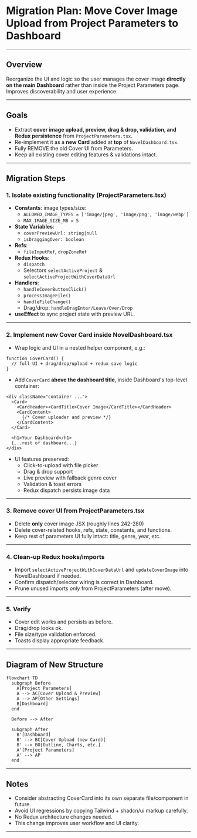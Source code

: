 # Migration Plan: Move Cover Image Upload from Project Parameters to Dashboard

---

## Overview

Reorganize the UI and logic so the user manages the cover image **directly on the main Dashboard** rather than inside the Project Parameters page. Improves discoverability and user experience.

---

## Goals

- Extract **cover image upload, preview, drag & drop, validation, and Redux persistence** from `ProjectParameters.tsx`.
- Re-implement it as a **new Card** added at **top** of `NovelDashboard.tsx`.
- Fully REMOVE the old Cover UI from Parameters.
- Keep all existing cover editing features & validations intact.

---

## Migration Steps

### 1. Isolate existing functionality (ProjectParameters.tsx)

- **Constants**: image types/size:
  - `ALLOWED_IMAGE_TYPES = ['image/jpeg', 'image/png', 'image/webp']`
  - `MAX_IMAGE_SIZE_MB = 5`
- **State Variables**:
  - `coverPreviewUrl: string|null`
  - `isDraggingOver: boolean`
- **Refs**:
  - `fileInputRef`, `dropZoneRef`
- **Redux Hooks**:
  - `dispatch`
  - Selectors `selectActiveProject` & `selectActiveProjectWithCoverDataUrl`
- **Handlers**:
  - `handleCoverButtonClick()`
  - `processImageFile()`
  - `handleFileChange()`
  - Drag/drop: `handleDragEnter/Leave/Over/Drop`
- **useEffect** to sync project state with preview URL.

---

### 2. Implement new Cover Card inside NovelDashboard.tsx

- Wrap logic and UI in a nested helper component, e.g.:

```tsx
function CoverCard() {
  // full UI + drag/drop/upload + redux save logic
}
```

- Add `CoverCard` **above the dashboard title**, inside Dashboard's top-level container:

```tsx
<div className="container ...">
  <Card>
    <CardHeader><CardTitle>Cover Image</CardTitle></CardHeader>
    <CardContent>
      {/* Cover uploader and preview */}
    </CardContent>
  </Card>

  <h1>Your Dashboard</h1>
  {...rest of dashboard...}
</div>
```

- UI features preserved:
  - Click-to-upload with file picker
  - Drag & drop support
  - Live preview with fallback genre cover
  - Validation & toast errors
  - Redux dispatch persists image data

---

### 3. Remove cover UI from ProjectParameters.tsx

- Delete **only** cover image JSX (roughly lines 242-280)
- Delete cover-related hooks, refs, state, constants, and functions.
- Keep rest of parameters UI fully intact: title, genre, year, etc.

---

### 4. Clean-up Redux hooks/imports

- Import `selectActiveProjectWithCoverDataUrl` and `updateCoverImage` into NovelDashboard if needed.
- Confirm dispatch/selector wiring is correct in Dashboard.
- Prune unused imports _only_ from ProjectParameters (after move).

---

### 5. Verify

- Cover edit works and persists as before.
- Drag/drop looks ok.
- File size/type validation enforced.
- Toasts display appropriate feedback.

---

## Diagram of New Structure

```mermaid
flowchart TD
  subgraph Before
    A[Project Parameters]
    A --> AC[Cover Upload & Preview]
    A --> AP[Other Settings]
    B[Dashboard]
  end

  Before --> After

  subgraph After
    B'[Dashboard]
    B' --> BC[Cover Upload (new Card)]
    B' --> BO[Outline, Charts, etc.]
    A'[Project Parameters]
    A' --> AP
  end
```

---

## Notes

- Consider abstracting CoverCard into its own separate file/component in future.
- Avoid UI regressions by copying Tailwind + shadcn/ui markup carefully.
- No Redux architecture changes needed.
- This change improves user workflow and UI clarity.

---
